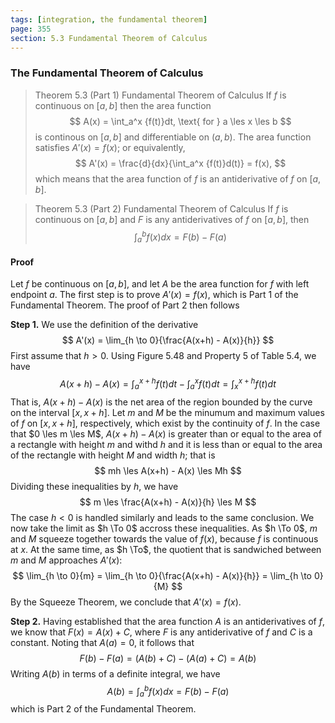 ```yaml
---
tags: [integration, the fundamental theorem]
page: 355
section: 5.3 Fundamental Theorem of Calculus
---
```


### The Fundamental Theorem of Calculus

>Theorem 5.3 (Part 1) Fundamental Theorem of Calculus
If $f$ is continuous on $[a,b]$ then the area function
$$
A(x) = \int_a^x {f(t)}dt, \text{ for } a \les x \les b
$$
is continous on $[a, b]$ and differentiable on $(a,b)$. The area function satisfies $A'(x) = f(x)$; or equivalently,
$$
A'(x) = \frac{d}{dx}{\int_a^x {f(t)}d(t)} = f(x),
$$
which means that the area function of $f$ is an antiderivative of $f$ on $[a, b]$.

>Theorem 5.3 (Part 2) Fundamental Theorem of Calculus
If $f$ is continuous on $[a,b]$ and $F$ is any antiderivatives of $f$ on $[a, b]$, then
$$
\int_a^b {f(x)}dx = F(b) - F(a)
$$

#### Proof
Let $f$ be continuous on $[a,b]$, and let $A$ be the area function for $f$ with left endpoint $a$. The first step is to prove $A'(x) = f(x)$, which is Part 1 of the Fundamental Theorem. The proof of Part 2 then follows

**Step 1.** We use the definition of the derivative
$$
A'(x) = \lim_{h \to 0}{\frac{A(x+h) - A(x)}{h}}
$$
First assume that $h>0$. Using Figure 5.48 and Property 5 of Table 5.4, we have
$$
A(x+h) - A(x) = \int_a^{x+h} {f(t)}dt - \int_a^{x} {f(t)}dt = \int_x^{x+h} {f(t)}dt
$$
That is, $A(x+h) - A(x)$ is the net area of the region bounded by the curve on the interval $[x, x+h]$.
Let $m$ and $M$ be the minumum and maximum values of $f$ on $[x, x+h]$, respectively, which exist by the continuity of $f$. In the case that $0 \les m \les M$, $A(x+h) - A(x)$ is greater than or equal to the area of a rectangle with height $m$ and withd $h$ and it is less than or equal to the area of the rectangle with height $M$ and width $h$; that is
$$
mh \les A(x+h) - A(x) \les Mh
$$
Dividing these inequalities by $h$, we have
$$
m \les \frac{A(x+h) - A(x)}{h} \les M
$$
The case $h<0$ is handled similarly and leads to the same conclusion.
We now take the limit as $h \To 0$ accross these inequalities. As $h \To 0$, $m$ and $M$ squeeze together towards the value of $f(x)$, because $f$ is continuous at $x$. At the same time, as $h \To$, the quotient that is sandwiched between $m$ and $M$ approaches $A'(x)$:
$$
\lim_{h \to 0}{m} = \lim_{h \to 0}{\frac{A(x+h) - A(x)}{h}} = \lim_{h \to 0}{M}
$$
By the Squeeze Theorem, we conclude that $A'(x) = f(x)$.

**Step 2.** Having established that the area function $A$ is an antiderivatives of $f$, we know that $F(x) = A(x) + C$, where $F$ is any antiderivative of $f$ and $C$ is a constant. Noting that $A(a) = 0$, it follows that
$$
F(b)- F(a) = (A(b) + C) - (A(a) + C) = A(b)
$$
Writing $A(b)$ in terms of a definite integral, we have
$$
A(b) = \int_a^b f(x)dx = F(b) - F(a)
$$
which is Part 2 of the Fundamental Theorem.

